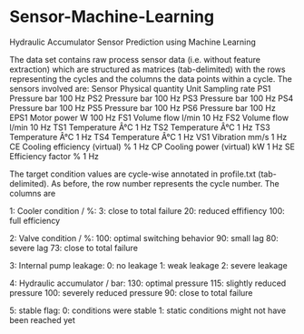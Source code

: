 # Sensor-Machine-Learning
Hydraulic Accumulator Sensor Prediction using Machine Learning

The data set contains raw process sensor data (i.e. without feature extraction) which are structured as matrices (tab-delimited) with the rows representing the cycles and the columns the data points within a cycle. The sensors involved are: 
Sensor	Physical quantity	Unit	Sampling rate 
PS1	Pressure	bar	100 Hz 
PS2	Pressure	bar	100 Hz 
PS3	Pressure	bar	100 Hz 
PS4	Pressure	bar	100 Hz 
PS5	Pressure	bar	100 Hz 
PS6	Pressure	bar	100 Hz 
EPS1	Motor power	W	100 Hz 
FS1	Volume flow	l/min	10 Hz 
FS2	Volume flow	l/min	10 Hz 
TS1	Temperature	Â°C	1 Hz 
TS2	Temperature	Â°C	1 Hz 
TS3	Temperature	Â°C	1 Hz 
TS4	Temperature	Â°C	1 Hz 
VS1	Vibration	mm/s	1 Hz 
CE	Cooling efficiency (virtual)	%	1 Hz 
CP	Cooling power (virtual)	kW	1 Hz 
SE	Efficiency factor	%	1 Hz 

The target condition values are cycle-wise annotated in profile.txt (tab-delimited). As before, the row number represents the cycle number. The columns are 

1: Cooler condition / %: 
3: close to total failure 
20: reduced effifiency 
100: full efficiency 

2: Valve condition / %: 
100: optimal switching behavior 
90: small lag 
80: severe lag 
73: close to total failure 

3: Internal pump leakage: 
0: no leakage 
1: weak leakage 
2: severe leakage 

4: Hydraulic accumulator / bar: 
130: optimal pressure 
115: slightly reduced pressure 
100: severely reduced pressure 
90: close to total failure 

5: stable flag: 
0: conditions were stable 
1: static conditions might not have been reached yet
